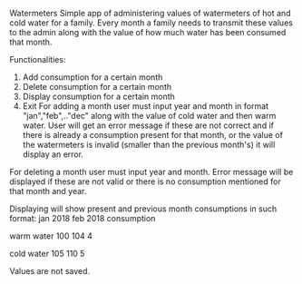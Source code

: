 Watermeters
Simple app of administering values of watermeters of hot and cold water for a family. Every month a family needs
to transmit these values to the admin along with the value of how much water has been consumed that month.

Functionalities:
1. Add consumption for a certain month
2. Delete consumption for a certain month
3. Display consumption for a certain month
4. Exit
For adding a month user must input year and month in format "jan","feb",.."dec" along with the value of cold water and then warm water. User will get an error message if these are not correct and if there is already a consumption present for that month, or the value of the watermeters is invalid (smaller than the previous month's) it will display an error.

For deleting a month user must input year and month. Error message will be displayed if these are not valid or there is no consumption mentioned for that month and year.

Displaying will show present and previous month consumptions in such format:
              jan 2018            feb 2018    consumption

warm water      100                  104         4

cold water       105                 110           5

Values are not saved.
